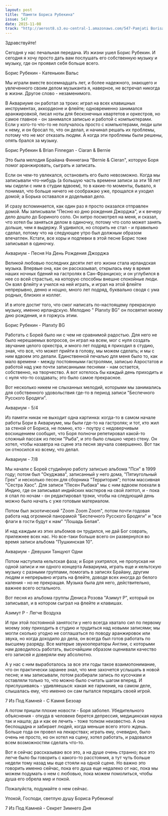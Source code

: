 ```yaml
---
layout: post
title: "Памяти Бориса Рубекина"
issue: 547
date: 2015-11-08
track: "http://aerost8.s3.eu-central-1.amazonaws.com/547-Pamjati Borisa Rubekina.mp3"
---
```


Здравствуйте!

Сегодня у нас печальная передача. Из жизни ушел Борис Рубекин. И сегодня я хочу просто дать вам послушать его собственную музыку и музыку, где он проявил себя больше всего.

Борис Рубекин - Катенькин Вальс

Мы играли вместе восемнадцать лет, и более надежного, знающего и увлеченного своим делом музыканта я, наверное, не встречал никогда в жизни. Другое слово - незаменимого.

В Аквариуме он работал за троих: играл на всех клавишных инструментах, аккордеоне и флейте; одновременно занимался аранжировкой, писал ноты для бесконечных квартетов и оркестров, но самое главное - он занимался записью и работой с компьютерами. Если у кого-то что-то не получалось просто с компьютерами, люди шли к нему, и он бросал то, что он делал, и начинал решать их проблемы, потому что не мог отказать людям. А когда эти проблемы были решены, опять брался за музыку.

Борис Рубекин & Brian Finnegan - Ciaran & Bernie

Это была мелодия Брайана Финнегана "Bernie & Cieran", которую Боря помог аранжировать, сыграть и записать.

Если он чем-то увлекался, остановить его было невозможно. Когда мы записывали что-нибудь (а большую часть времени записи за эти 18 лет мы сидели с ним в студии вдвоем), то в какие-то моменты, бывало, я понимал, что больше ничего не соображаю уже, прощался и уходил домой; а Борька оставался и доделывал дело.

И сразу вспоминается, как один раз я просто оказался отправлен домой. Мы записывали "Песню ко дню рождения Джорджа", и к вечеру дело дошло до Бориного соло. Он хитро посмотрел на меня, и сказал, что хотел бы заняться делом в одиночку, потому что соло может занять дольше, чем я выдержу. Я удивился, но спорить не стал - и правильно сделал, потому что на следующее утро был должным образом впечатлен. Кстати, все хоры и подпевки в этой песне Борис тоже записывал в одиночку.

Аквариум - Песня На День Рождения Джорджа

Великой любовью последних десяти лет его жизни стала ирландская музыка. Впервые она, как он рассказывал, открылась ему в время наших ночных бдений на гастролях в Сан-Франциско; и он углубился в нее со всей страстью, на которую способны внешне спокойные люди. Он взял флейту и учился на ней играть, и играл на этой флейте непрерывно, денно и нощно, много лет подряд, буквально сводя с ума родных, близких и коллег.

И в итоге достиг того, что смог написать по-настоящему прекрасную музыку, именно ирландскую. Мелодию " Planxty BG" он посвятил моему дню рождения, и я горжусь этим.

Борис Рубекин - Planxty BG

Работать с Борей было ни с чем не сравнимой радостью. Для него не было нерешаемых вопросов, он играл на всем, мог с нуля создать звучание целого оркестра, и много лет подряд я приходил в студию, зная, что все, что может прийти в голову, мы можем сделать; и мы с ним вдвоем это делали. Единственной печалью для меня было то, как мало времени - между постоянными гастролями, записью Аэростатов и работой над уже почти записанными песнями - нам остается, собственно, на творчество. А вот хотелось бы каждый день приходить и с нуля что-то создавать; это было самое прекрасное.

Вот несколько никем не слыханных мелодий, которыми мы занимались для собственного удовольствия где-то в период записи "Беспечного Русского Бродяги".

Аквариум - 5/4

Из памяти никак не выходит одна картинка: когда-то в самом начале работы Бори в Аквариуме, мы были где-то на гастролях; и тот, кто жил за стеной от Бориса, не помню, кто - поутру с недоверчивым восхищением сообщил, что Боря полночи репетировал какой-то сложный пассаж из песни "Рыба", и это было слышно через стену. Он хотел, чтобы назавтра на сцене эта песня звучала совершенно. Вот так он относился ко всему, что делал.

Аквариум - 7/8

Мы начали с Борей студийную работу записью альбома "Пси" в 1999 году; потом был "Окуджава", записанный у него дома, "Пятиугольный Грех" и несколько песен для сборника "Территория"; потом массивная "Сестра Хаос". Для записи "Песен Рыбака" мы с ним вдвоем поехали в Индию, где он записывал индийских мастеров на свой лэптоп, и - пока я спал по ночам - он редактировал трэки, чтобы на следующий день можно было начать с уже готовым материалом.

Потом был экзотический "Zoom Zoom Zoom", потом почти годовая работа над огромной панорамой "Беспечного Русского Бродяги" и "все флаги в гости будут к нам" "Лошадь Белая".

И над каждым из этих альбомов он трудился, не дай Бог соврать, прилежнее всех нас. Но все-таки больше всего он развернулся во время записи альбома "Пушкинская 10".

Аквариум - Девушки Танцуют Одни

Потом наступила кельтская фаза; и Боря ухитрялся, не пропуская ни одной записи и ни одного концерта Аквариума, играть еще и кельтскую музыку с разными группами, помогать в записях Брайану, другим людям и непрерывно играть на флейте, доводя всех иногда до белого каления - но не прекращая. Музыка была для него, действительно, важнее всего остального.

Вот песня из альбома группы Дениса Розова "Азимут Р", который он записывал, и в котором сыграл на флейте и клавишах.

Азимут Р - Легче Воздуха

И при этой постоянной занятости у него всегда хватало сил по первому моему зову приходить в студию и трудиться над новыми записями; мы могли сколько угодно не соглашаться по поводу аранжировок или звука, но когда доходило до дела, он всегда был готов работать по высшему разряду. Все матерые звукооператоры Англии, с которыми нам доводилось работать, высочайшим образом оценивали качество его записей и доверяли ему абсолютно.

А у нас с ним выработалось за все эти годы такое взаимопонимание, что он практически заранее знал, что мне захочется услышать в новой песне; и мы записывали, потом разбирали запись по кусочкам и оставляли только то, что можно было считать шагом вперед. И прислушиваясь - удивляешься: какая же гармония, на самом деле, слышалась ему, что именно он сам пытался передать своей игрой.

7 Из Под Камней - С Камня Безоар

А потом пришли плохие новости - Боря заболел. Убедительного объяснения - откуда в человеке берется депрессия, медицинская наука так и нашла; да и как ее лечить - тоже толком неизвестно. А она беспощадна и забирает людей, когда меньше всего этого ждешь. Больше года он провел на лекарствах; играть ему, очевидно, было очень не просто, но он хотел на сцену, хотел работать, и радовался всем возможностям сделать что-то.

Вот я сейчас рассказываю все это, а на душе очень странно; все это легче было бы говорить с какого-то расстояния, а тут чуть больше недели тому назад мы еще стояли на одной сцене. Но важно это говорить именно сейчас, пока его душа еще недалеко от нас, пока мы можем подумать о нем с любовью, пока можем помолиться, чтобы душа его обрела мир и покой.

Пожалуйста, подумайте о нем сейчас.

Упокой, Господи, светлую душу Бориса Рубекина!

7 Из Под Камней - Секрет Зимнего Дня
